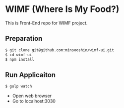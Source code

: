 # WIMF (Where Is My Food?)
This is Front-End repo for WIMF project.

## Preparation
```sh
$ git clone git@github.com:minsooshin/wimf-ui.git
$ cd wimf-ui
$ npm install
```

## Run Applicaiton
```sh
$ gulp watch
```
- Open web browser
- Go to localhost:3030

